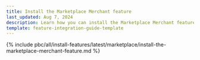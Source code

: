 ```yaml
---
title: Install the Marketplace Merchant feature
last_updated: Aug 7, 2024
description: Learn how you can install the Marketplace Merchant feature in to your Spryker B2B Marketplace project.
template: feature-integration-guide-template
---
```


{% include pbc/all/install-features/latest/marketplace/install-the-marketplace-merchant-feature.md %} <!-- To edit, see /_includes/pbc/all/install-features/{{page.version}}/marketplace/install-the-marketplace-merchant-feature.md -->
